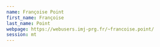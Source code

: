 ```yaml
---
name: Françoise Point
first_name: Françoise
last_name: Point
webpage: https://webusers.imj-prg.fr/~francoise.point/
session: mt
---
```

